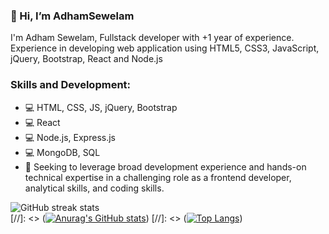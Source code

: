 
### 👋 Hi, I’m AdhamSewelam
I'm Adham Sewelam, Fullstack developer with +1 year of experience.
Experience in developing web application using HTML5, CSS3, JavaScript, jQuery, Bootstrap, React and Node.js

### Skills and Development:
- 💻 HTML, CSS, JS, jQuery, Bootstrap
- 💻 React
- 💻 Node.js, Express.js 
- 💻 MongoDB, SQL
- 📣 Seeking to leverage broad development experience and hands-on technical expertise in a challenging role as a frontend developer, analytical skills, and coding skills.

![GitHub streak stats](https://github-readme-streak-stats.herokuapp.com/?user=AdhamSewelam)  
[//]: <> ([![Anurag's GitHub stats](https://github-readme-stats.vercel.app/api?username=AdhamSewelam)](https://github.com/anuraghazra/github-readme-stats))
[//]: <> ([![Top Langs](https://github-readme-stats.vercel.app/api/top-langs/?username=AdhamSewelam&layout=compact)](https://github.com/anuraghazra/github-readme-stats))
